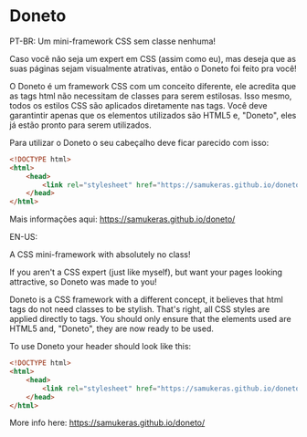# Doneto

PT-BR:
Um mini-framework CSS sem classe nenhuma!


Caso você não seja um expert em CSS (assim como eu), mas deseja que as suas páginas sejam
visualmente atrativas, então o Doneto foi feito pra você!

O Doneto é um framework CSS com um conceito diferente, ele acredita que as tags html não necessitam
de classes para serem estilosas. Isso mesmo, todos os estilos CSS são aplicados diretamente nas
tags. Você deve garantintir apenas que os elementos utilizados são HTML5 e, "Doneto", eles já estão
pronto para serem utilizados.

Para utilizar o Doneto o seu cabeçalho deve ficar parecido com isso:

```html
<!DOCTYPE html>
<html>
    <head>
        <link rel="stylesheet" href="https://samukeras.github.io/doneto/doneto.min.css"/>
    </head>
</html>
```

Mais informações aqui:
https://samukeras.github.io/doneto/

EN-US:

A CSS mini-framework with absolutely no class!

If you aren't a CSS expert (just like myself), but want your pages looking attractive, so Doneto was
made to you!

Doneto is a CSS framework with a different concept, it believes that html tags do not need
classes to be stylish. That's right, all CSS styles are applied directly to tags. You should only
ensure that the elements used are HTML5 and, "Doneto", they are now ready to be used.

To use Doneto your header should look like this:

```html
<!DOCTYPE html>
<html>
    <head>
        <link rel="stylesheet" href="https://samukeras.github.io/doneto/doneto.min.css"/>
    </head>
</html>
```

More info here:
https://samukeras.github.io/doneto/